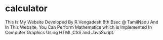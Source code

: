 # calculator
This Is My Website Developed By R.Vengadesh 8th Bsec @ TamilNadu And In This Website, You Can Perform Mathematics which is Implemented In Computer Graphics Using HTML,CSS and JavaScript.
